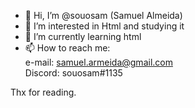 - 👋 Hi, I’m @souosam (Samuel Almeida)
- 👀 I’m interested in Html and studying it
- 🌱 I’m currently learning html
- 📫 How to reach me:                                                                         
e-mail: samuel.armeida@gmail.com  
Discord: souosam#1135

Thx for reading. 

<!---
souosam/souosam is a ✨ special ✨ repository because its `README.md` (this file) appears on your GitHub profile.
You can click the Preview link to take a look at your changes.
--->
